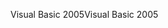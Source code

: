 <span data-ttu-id="5bef5-101">Visual Basic 2005</span><span class="sxs-lookup"><span data-stu-id="5bef5-101">Visual Basic 2005</span></span>